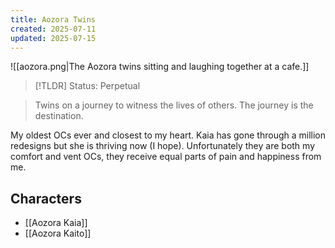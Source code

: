 ```yaml
---
title: Aozora Twins
created: 2025-07-11
updated: 2025-07-15
---
```

![[aozora.png|The Aozora twins sitting and laughing together at a cafe.]]

> [!TLDR] Status: Perpetual

> Twins on a journey to witness the lives of others. The journey is the destination.

My oldest OCs ever and closest to my heart. Kaia has gone through a million redesigns but she is thriving now (I hope). Unfortunately they are both my comfort and vent OCs, they receive equal parts of pain and happiness from me.

## Characters
- [[Aozora Kaia]]
- [[Aozora Kaito]]

